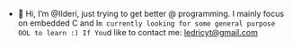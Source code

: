 - 👋 Hi, I’m @Ilderi, just trying to get better @ programming. I mainly focus on embedded C and I`m currently looking for some general purpose OOL to learn :)
If You`d like to contact me: ledricyt@gmail.com

<!---
Ilderi/Ilderi is a ✨ special ✨ repository because its `README.md` (this file) appears on your GitHub profile.
You can click the Preview link to take a look at your changes.
--->
